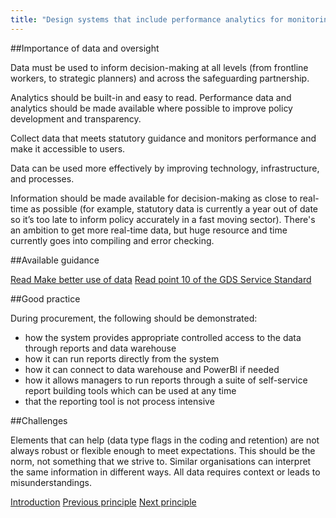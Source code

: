 ```yaml
---
title: "Design systems that include performance analytics for monitoring"
---
```


##Importance of data and oversight

Data must be used to inform decision-making at all levels (from frontline workers, to strategic planners) and across the safeguarding partnership.

Analytics should be built-in and easy to read. Performance data and analytics should be made available where possible to improve policy development and transparency.

Collect data that meets statutory guidance and monitors performance and make it accessible to users.

Data can be used more effectively by improving technology, infrastructure, and processes.

Information should be made available for decision-making as close to real-time as possible (for example, statutory data is currently a year out of date so it’s too late to inform policy accurately in a fast moving sector). There's an ambition to get more real-time data, but huge resource and time currently goes into compiling and error checking.

##Available guidance

[Read Make better use of data](https://www.gov.uk/guidance/make-better-use-of-data)
[Read point 10 of the GDS Service Standard](https://www.gov.uk/service-manual/service-standard/point-10-define-success-publish-performance-data)

##Good practice

During procurement, the following should be demonstrated:

* how the system provides appropriate controlled access to the data through reports and data warehouse
* how it can run reports directly from the system
* how it can connect to data warehouse and PowerBI if needed
* how it allows managers to run reports through a suite of self-service report building tools which can be used at any time
* that the reporting tool is not process intensive

##Challenges 

Elements that can help (data type flags in the coding and retention) are not always robust or flexible enough to meet expectations. This should be the norm, not something that we strive to. Similar organisations can interpret the same information in different ways. All data requires context or leads to misunderstandings.

[Introduction](/index)
[Previous principle](/principle-5)
[Next principle](/principle-7)
